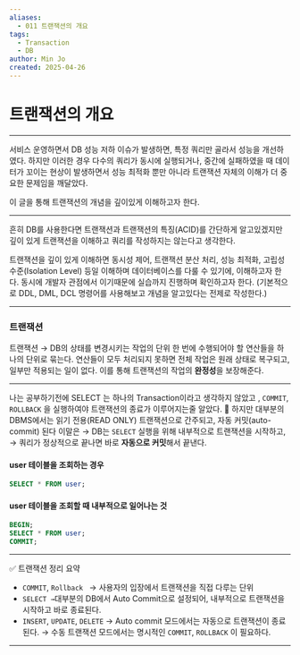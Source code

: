 ```yaml
---
aliases:
  - 011 트랜잭션의 개요
tags:
  - Transaction
  - DB
author: Min Jo
created: 2025-04-26
---
```


# 트랜잭션의 개요 
---

서비스 운영하면서 DB 성능 저하 이슈가 발생하면, 특정 쿼리만 골라서 성능을 개선하였다.
하지만 이러한 경우 다수의 쿼리가 동시에 실행되거나, 중간에 실패하였을 때 데이터가 꼬이는 현상이 발생하면서 성능 최적화 뿐만 아니라 트랜잭션 자체의 이해가 더 중요한 문제임을 깨달았다.

이 글을 통해 트랜잭션의 개념을 깊이있게 이해하고자 한다.

---

흔히 DB를 사용한다면 트랜잭션과 트랜잭션의 특징(ACID)를 간단하게 알고있겠지만 
깊이 있게 트랜잭션을 이해하고 쿼리를 작성하지는 않는다고 생각한다.

트랜잭션을 깊이 있게 이해하면 동시성 제어, 트랜잭션 분산 처리, 성능 최적화, 고립성 수준(Isolation Level) 등일 이해하며 데이터베이스를 
다룰 수 있기에, 이해하고자 한다. 동시에 개발자 관점에서 이기때문에 실습까지 진행하며 확인하고자 한다.  (기본적으로 DDL, DML, DCL 명령어를 사용해보고 개념을 알고있다는 전제로 작성한다.)

---

### 트랜잭션 

트랜잭션 → DB의 상태를 변경시키는 작업의 단위 
한 번에 수행되어야 할 연산들을 하나의 단위로 묶는다.
연산들이 모두 처리되지 못하면 전체 작업은 원래 상태로 복구되고, 일부만 적용되는 일이 없다.
이를 통해 트랜잭션의 작업의 **완정성**을 보장해준다.

---

나는 공부하기전에 SELECT 는 하나의 Transaction이라고 생각하지 않았고 , `COMMIT`, `ROLLBACK` 을 실행하여야 트랜잭션의 종료가 이루어지는줄 알았다. 
하지만 대부분의 DBMS에서는 읽기 전용(READ ONLY) 트랜잭션으로 간주되고, 자동 커밋(auto-commit) 된다  이말은 
→ DB는 `SELECT` 실행을 위해 내부적으로 트랜잭션을 시작하고,  
→ 쿼리가 정상적으로 끝나면 바로 **자동으로 커밋**해서 끝낸다.




#### user 테이블을 조회하는 경우 

```sql
SELECT * FROM user; 
```

#### user 테이블을 조회할 때 내부적으로 일어나는 것 

```sql 
BEGIN;
SELECT * FROM user;
COMMIT;
```

----

✅ 트랜잭션 정리 요약
- `COMMIT`, `Rollback `
  → 사용자의 입장에서 트랜잭션을 직접 다루는 단위
- `SELECT
  →`대부분의 DB에서 Auto Commit으로 설정되어, 내부적으로 트랜잭션을 시작하고 바로 종료된다. 
- `INSERT`, `UPDATE`, `DELETE` 
   → Auto commit 모드에서는 자동으로 트랜잭션이 종료된다.
   → 수동 트랜잭션 모드에서는 명시적인  `COMMIT`, `ROLLBACK` 이 필요하다.

---


